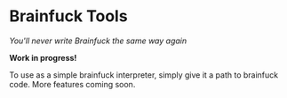 # Brainfuck Tools
_You'll never write Brainfuck the same way again_

__Work in progress!__

To use as a simple brainfuck interpreter, simply give it a path to brainfuck code. More features coming soon.